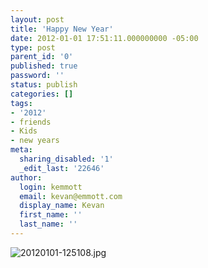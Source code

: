 ```yaml
---
layout: post
title: 'Happy New Year'
date: 2012-01-01 17:51:11.000000000 -05:00
type: post
parent_id: '0'
published: true
password: ''
status: publish
categories: []
tags:
- '2012'
- friends
- Kids
- new years
meta:
  sharing_disabled: '1'
  _edit_last: '22646'
author:
  login: kemmott
  email: kevan@emmott.com
  display_name: Kevan
  first_name: ''
  last_name: ''
---
```

<p><img class="alignnone size-full" src="{{ site.url }}/assets/images/blog/20120101-125108.jpg" alt="20120101-125108.jpg" /></p>
